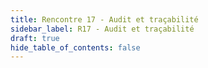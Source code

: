 ```yaml
---
title: Rencontre 17 - Audit et traçabilité
sidebar_label: R17 - Audit et traçabilité
draft: true
hide_table_of_contents: false
---
```



